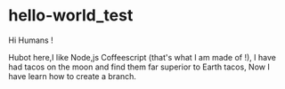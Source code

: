 # hello-world_test

Hi Humans !

Hubot here,I like Node,js Coffeescript (that's  what I am made of !),
I have  had tacos on the moon and find them far superior to Earth tacos,
Now  I have learn how to create a branch.
